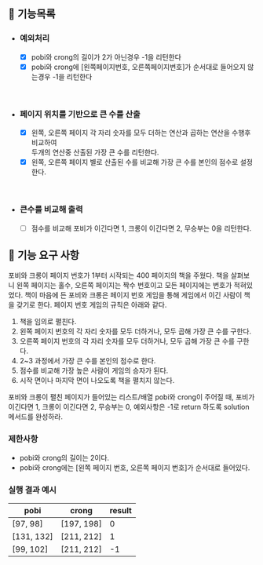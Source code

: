 ## 📌 기능목록
- ### 예외처리
  - [x] pobi와 crong의 길이가 2가 아닌경우 -1을 리턴한다
  - [x] pobi와 crong에 [왼쪽페이지번호, 오른쪽페이지번호]가 순서대로 들어오지 않는경우 -1을 리턴한다

<br/>

- ### 페이지 위치를 기반으로 큰 수를 산출
  - [x] 왼쪽, 오른쪽 페이지 각 자리 숫자를 모두 더하는 연산과 곱하는 연산을 수행후 비교하여 <br> 두개의 연산중 산출된 가장 큰 수를 리턴한다.
  - [x] 왼쪽, 오른쪽 페이지 별로 산출된 수를 비교해 가장 큰 수를 본인의 점수로 설정한다.

<br/>

- ### 큰수를 비교해 출력
  - [ ] 점수를 비교해 포비가 이긴다면 1, 크롱이 이긴다면 2, 무승부는 0을 리턴한다.



## 🚀 기능 요구 사항

포비와 크롱이 페이지 번호가 1부터 시작되는 400 페이지의 책을 주웠다. 책을 살펴보니 왼쪽 페이지는 홀수, 오른쪽 페이지는 짝수 번호이고 모든 페이지에는 번호가 적혀있었다. 책이 마음에 든 포비와 크롱은 페이지 번호 게임을 통해 게임에서 이긴 사람이 책을 갖기로 한다. 페이지 번호 게임의 규칙은 아래와 같다.

1. 책을 임의로 펼친다.
2. 왼쪽 페이지 번호의 각 자리 숫자를 모두 더하거나, 모두 곱해 가장 큰 수를 구한다.
3. 오른쪽 페이지 번호의 각 자리 숫자를 모두 더하거나, 모두 곱해 가장 큰 수를 구한다.
4. 2~3 과정에서 가장 큰 수를 본인의 점수로 한다.
5. 점수를 비교해 가장 높은 사람이 게임의 승자가 된다.
6. 시작 면이나 마지막 면이 나오도록 책을 펼치지 않는다.

포비와 크롱이 펼친 페이지가 들어있는 리스트/배열 pobi와 crong이 주어질 때, 포비가 이긴다면 1, 크롱이 이긴다면 2, 무승부는 0, 예외사항은 -1로 return 하도록 solution 메서드를 완성하라.



### 제한사항

- pobi와 crong의 길이는 2이다.
- pobi와 crong에는 [왼쪽 페이지 번호, 오른쪽 페이지 번호]가 순서대로 들어있다.

### 실행 결과 예시

| pobi | crong | result |
| --- | --- | --- |
| [97, 98] | [197, 198] | 0 |
| [131, 132] | [211, 212] | 1 |
| [99, 102] | [211, 212] | -1 |
